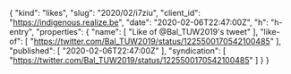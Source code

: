 {
  "kind": "likes",
  "slug": "2020/02/i7ziu",
  "client_id": "https://indigenous.realize.be",
  "date": "2020-02-06T22:47:00Z",
  "h": "h-entry",
  "properties": {
    "name": [
      "Like of @Bal_TUW2019's tweet"
    ],
    "like-of": [
      "https://twitter.com/Bal_TUW2019/status/1225500170542100485"
    ],
    "published": [
      "2020-02-06T22:47:00Z"
    ],
    "syndication": [
      "https://twitter.com/Bal_TUW2019/status/1225500170542100485"
    ]
  }
}
